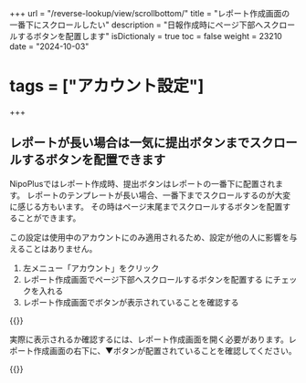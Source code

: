 +++
url = "/reverse-lookup/view/scrollbottom/"
title = "レポート作成画面の一番下にスクロールしたい"
description = "日報作成時にページ下部へスクロールするボタンを配置します"
isDictionaly = true
toc = false
weight = 23210
date = "2024-10-03"
# tags = ["アカウント設定"]
+++

## レポートが長い場合は一気に提出ボタンまでスクロールするボタンを配置できます

NipoPlusではレポート作成時、提出ボタンはレポートの一番下に配置されます。
レポートのテンプレートが長い場合、一番下までスクロールするのが大変に感じる方もいます。
その時はページ末尾までスクロールするボタンを配置することができます。

この設定は使用中のアカウントにのみ適用されるため、設定が他の人に影響を与えることはありません。

1. 左メニュー「アカウント」をクリック
2. レポート作成画面でページ下部へスクロールするボタンを配置する にチェックを入れる
3. レポート作成画面でボタンが表示されていることを確認する

{{<iTablet filename="img/scrollBottom" msg="スクロールボタンを表示する設定です" alice="ok">}}

実際に表示されるか確認するには、レポート作成画面を開く必要があります。レポート作成画面の右下に、▼ボタンが配置されていることを確認してください。

{{<iTablet filename="img/scrollButton" msg="右下にボタンが出現します" alice="ok">}}
